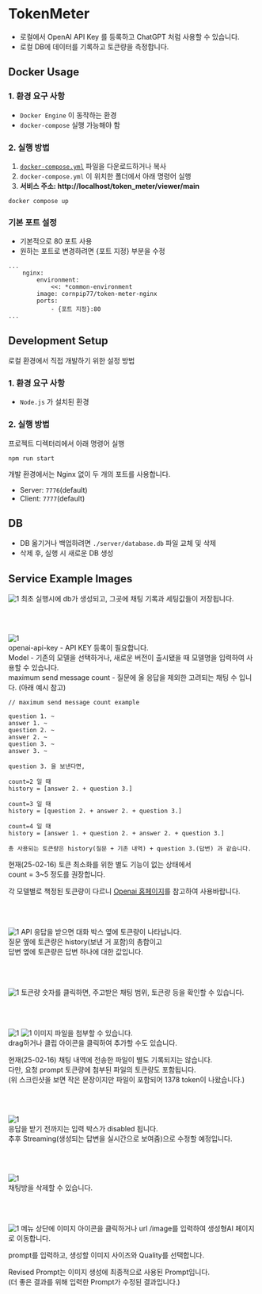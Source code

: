 # TokenMeter

- 로컬에서 OpenAI API Key 를 등록하고 ChatGPT 처럼 사용할 수 있습니다.
- 로컬 DB에 데이터를 기록하고 토큰량을 측정합니다.

## Docker Usage
### 1. 환경 요구 사항
- `Docker Engine` 이 동작하는 환경
- `docker-compose` 실행 가능해야 함

### 2. 실행 방법
1. [`docker-compose.yml`](https://github.com/cornpip/TokenMeter/blob/master/docker-compose.yml) 파일을 다운로드하거나 복사
2. `docker-compose.yml` 이 위치한 폴더에서 아래 명령어 실행
3. __서비스 주소: http://localhost/token_meter/viewer/main__
```
docker compose up
```
### 기본 포트 설정
- 기본적으로 80 포트 사용
- 원하는 포트로 변경하려면 {포트 지정} 부분을 수정
```
...
    nginx:
        environment:
            <<: *common-environment
        image: cornpip77/token-meter-nginx
        ports:
            - {포트 지정}:80
...
```

## Development Setup
로컬 환경에서 직접 개발하기 위한 설정 방법
### 1. 환경 요구 사항
- `Node.js` 가 설치된 환경

### 2. 실행 방법
프로젝트 디렉터리에서 아래 명령어 실행

```
npm run start
```

개발 환경에서는 Nginx 없이 두 개의 포트를 사용합니다.
- Server: `7776`(default)
- Client: `7777`(default)

## DB
- DB 옮기거나 백업하려면 `./server/database.db` 파일 교체 및 삭제
- 삭제 후, 실행 시 새로운 DB 생성


## Service Example Images
![1](./readme_img/1.png)
최초 실행시에 db가 생성되고, 그곳에 채팅 기록과 세팅값들이 저장됩니다.

<br> <br>

![1](./readme_img/2.png)  
openai-api-key - API KEY 등록이 필요합니다.  
Model - 기존의 모델을 선택하거나, 새로운 버전이 출시됐을 때 모델명을 입력하여 사용할 수 있습니다.  
maximum send message count - 질문에 올 응답을 제외한 고려되는 채팅 수 입니다. (아래 예시 참고)  
```
// maximum send message count example

question 1. ~
answer 1. ~
question 2. ~
answer 2. ~
question 3. ~
answer 3. ~

question 3. 을 보낸다면,

count=2 일 때
history = [answer 2. + question 3.] 

count=3 일 때
history = [question 2. + answer 2. + question 3.] 

count=4 일 때
history = [answer 1. + question 2. + answer 2. + question 3.] 

총 사용되는 토큰량은 history(질문 + 기존 내역) + question 3.(답변) 과 같습니다.
```
현재(25-02-16) 토큰 최소화를 위한 별도 기능이 없는 상태에서  
count = 3~5 정도를 권장합니다.

각 모델별로 책정된 토큰량이 다르니 [Openai 홈페이지](https://platform.openai.com/docs/pricing)를 참고하여 사용바랍니다.  

<br> <br>

![1](./readme_img/3.png)
API 응답을 받으면 대화 박스 옆에 토큰량이 나타납니다.  
질문 옆에 토큰량은 history(보낸 거 포함)의 총합이고  
답변 옆에 토큰량은 답변 하나에 대한 값입니다.

<br> <br>

![1](./readme_img/4.png)
토큰량 숫자를 클릭하면, 주고받은 채팅 범위, 토큰량 등을 확인할 수 있습니다.

<br> <br>

![1](./readme_img/7.png)
![1](./readme_img/8.png)
이미지 파일을 첨부할 수 있습니다.  
drag하거나 클립 아이콘을 클릭하여 추가할 수도 있습니다.  

현재(25-02-16) 채팅 내역에 전송한 파일이 별도 기록되지는 않습니다.  
다만, 요청 prompt 토큰량에 첨부된 파일의 토큰량도 포함됩니다.  
(위 스크린샷을 보면 작은 문장이지만 파일이 포함되어 1378 token이 나왔습니다.)

<br> <br>

![1](./readme_img/9.png)  
응답을 받기 전까지는 입력 박스가 disabled 됩니다.  
추후 Streaming(생성되는 답변을 실시간으로 보여줌)으로 수정할 예정입니다.

<br> <br>

![1](./readme_img/5.png)  
채팅방을 삭제할 수 있습니다.  

<br> <br>

![1](./readme_img/6.png) 
메뉴 상단에 이미지 아이콘을 클릭하거나 url /image를 입력하여 생성형AI 페이지로 이동합니다.

prompt를 입력하고, 생성할 이미지 사이즈와 Quality를 선택합니다.  

Revised Prompt는 이미지 생성에 최종적으로 사용된 Prompt입니다.  
(더 좋은 결과를 위해 입력한 Prompt가 수정된 결과입니다.)